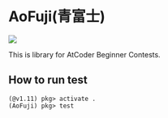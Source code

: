 # AoFuji(青富士)

![](docs/src/assets/logo.svg)

This is library for AtCoder Beginner Contests.

## How to run test

```console
(@v1.11) pkg> activate .
(AoFuji) pkg> test
```
